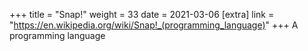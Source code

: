 +++
title = "Snap!"
weight = 33
date = 2021-03-06
[extra]
link = "https://en.wikipedia.org/wiki/Snap!_(programming_language)"
+++
A programming language

